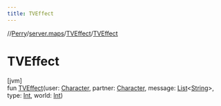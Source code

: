 ```yaml
---
title: TVEffect
---
```

//[Perry](../../../index.html)/[server.maps](../index.html)/[TVEffect](index.html)/[TVEffect](-t-v-effect.html)



# TVEffect



[jvm]\
fun [TVEffect](-t-v-effect.html)(user: [Character](../../client/-character/index.html), partner: [Character](../../client/-character/index.html), message: [List](https://kotlinlang.org/api/latest/jvm/stdlib/kotlin.collections/-list/index.html)&lt;[String](https://kotlinlang.org/api/latest/jvm/stdlib/kotlin/-string/index.html)&gt;, type: [Int](https://kotlinlang.org/api/latest/jvm/stdlib/kotlin/-int/index.html), world: [Int](https://kotlinlang.org/api/latest/jvm/stdlib/kotlin/-int/index.html))




